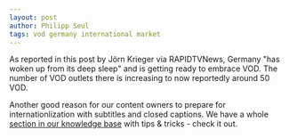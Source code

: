```yaml
---
layout: post
author: Philipp Seul
tags: vod germany international market
---
```

As reported in this post by Jörn Krieger via RAPIDTVNews, Germany "has woken up from its deep sleep" and is getting ready to embrace VOD. The number of VOD outlets there is increasing to now reportedly around 50 VOD.

Another good reason for our content owners to prepare for internationlization with subtitles and closed captions. We have a whole [section in our knowledge base](https://kinonation.zendesk.com/hc/en-us/sections/200343863-Subtitles-closed-captions) with tips & tricks - check it out.
